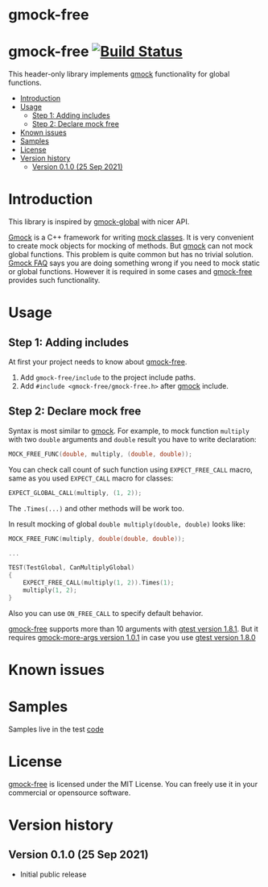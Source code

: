# gmock-free

# gmock-free [![Build Status](https://travis-ci.org/code-in-cpp/gmock-free.svg?branch=main)]()
This header-only library implements [gmock](https://github.com/google/googletest/blob/master/googlemock) functionality for global functions.

- [Introduction](#introduction)
- [Usage](#usage)
    - [Step 1: Adding includes](#step-1-adding-includes)
    - [Step 2: Declare mock free](#step-2-declare-mock-free)
- [Known issues](#known-issues)
- [Samples](#samples)
- [License](#license)
- [Version history](#version-history)
    - [Version 0.1.0 (25 Sep 2021)](#version-010-25-sep-2021)

# Introduction
This library is inspired by [gmock-global](https://github.com/apriorit/gmock-global) with nicer API.

[Gmock](https://github.com/google/googletest/blob/master/googlemock) is a C++ framework for writing [mock classes](https://en.wikipedia.org/wiki/Mock_object). It is very convenient to create mock objects for mocking of methods. But [gmock](https://github.com/google/googletest/blob/master/googlemock) can not mock global functions. This problem is quite common but has no trivial solution. [Gmock FAQ](https://github.com/google/googlemock/blob/master/googlemock/docs/FrequentlyAskedQuestions.md#my-code-calls-a-staticglobal-function--can-i-mock-it) says you are doing something wrong if you need to mock static or global functions. However it is required in some cases and [gmock-free](https://github.com/code-in-cpp/gmock-free) provides such functionality.

# Usage

## Step 1: Adding includes
At first your project needs to know about [gmock-free](https://github.com/code-in-cpp/gmock-free).
1. Add `gmock-free/include` to the project include paths.
2. Add `#include <gmock-free/gmock-free.h>` after [gmock](https://github.com/google/googletest/blob/master/googlemock) include.

## Step 2: Declare mock free
Syntax is most similar to [gmock](https://github.com/google/googletest/blob/master/googlemock). For example, to mock function `multiply` with two `double` arguments and `double` result you have to write declaration:
```cpp
MOCK_FREE_FUNC(double, multiply, (double, double));
```
You can check call count of such function using `EXPECT_FREE_CALL` macro, same as you used `EXPECT_CALL` macro for classes:
```cpp
EXPECT_GLOBAL_CALL(multiply, (1, 2));
```

The `.Times(...)` and other methods will be work too.

In result mocking of global `double multiply(double, double)` looks like:
```cpp
MOCK_FREE_FUNC(multiply, double(double, double));

...

TEST(TestGlobal, CanMultiplyGlobal)
{
    EXPECT_FREE_CALL(multiply(1, 2)).Times(1);
    multiply(1, 2);
}
```

Also you can use `ON_FREE_CALL` to specify default behavior.

[gmock-free](https://github.com/code-in-cpp/gmock-free) supports more than 10 arguments with [gtest version 1.8.1](https://github.com/google/googletest/releases/tag/release-1.8.1). But it requires [gmock-more-args version 1.0.1](https://github.com/apriorit/gmock-more-args/releases/tag/1.0.1) in case you use [gtest version 1.8.0](https://github.com/google/googletest/releases/tag/release-1.8.0)

# Known issues

# Samples
Samples live in the test [code](https://github.com/code-in-cpp/gmock-free/blob/main/test/gmock-free-test.cpp)

# License
[gmock-free](https://github.com/code-in-cpp/gmock-free) is licensed under the MIT License. You can freely use it in your commercial or opensource software.

# Version history

## Version 0.1.0 (25 Sep 2021)
- Initial public release